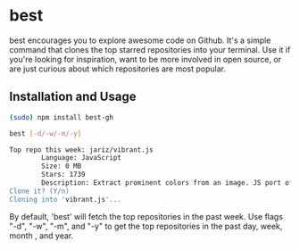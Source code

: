 # best

best encourages you to explore awesome code on Github. It's a simple command that clones the top starred repositories into your terminal. Use it if you're looking for inspiration, want to be more involved in open source, or are just curious about which repositories are most popular.

## Installation and Usage
```bash
(sudo) npm install best-gh

best [-d/-w/-m/-y]

Top repo this week: jariz/vibrant.js
        Language: JavaScript
        Size: 0 MB
        Stars: 1739
        Description: Extract prominent colors from an image. JS port of Android's Palette.
Clone it? (Y/n)
Cloning into 'vibrant.js'...

```

By default, 'best' will fetch the top repositories in the past week. Use flags "-d", "-w", "-m", and "-y" to get the top repositories in the past day, week, month , and year.
